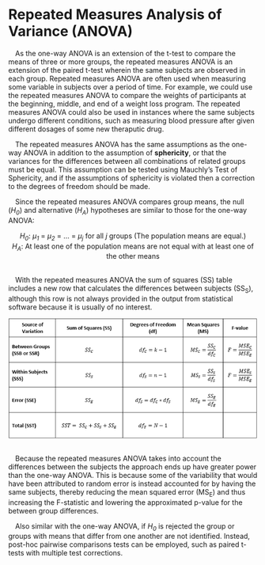 
# Repeated Measures Analysis of Variance (ANOVA)

 As the one-way ANOVA is an extension of the t-test to compare the means
of three or more groups, the repeated measures ANOVA is an extension of
the paired t-test wherein the same subjects are observed in each group.
Repeated measures ANOVA are often used when measuring some variable in
subjects over a period of time. For example, we could use the repeated
measures ANOVA to compare the weights of participants at the beginning,
middle, and end of a weight loss program. The repeated measures ANOVA
could also be used in instances where the same subjects undergo
different conditions, such as measuring blood pressure after given
different dosages of some new theraputic drug.

 The repeated measures ANOVA has the same assumptions as the one-way
ANOVA in addition to the assumption of **sphericity**, or that the
variances for the differences between all combinations of related groups
must be equal. This assumption can be tested using Mauchly’s Test of
Sphericity, and if the assumptions of sphericity is violated then a
correction to the degrees of freedom should be made.

 Since the repeated measures ANOVA compares group means, the null
(<i>H<sub>0</sub></i>) and alternative (<i>H<sub>A</sub></i>) hypotheses
are similar to those for the one-way ANOVA:

<center>
<i>H<sub>0</sub></i>: <i>μ<sub>1</sub></i> = <i>μ<sub>2</sub></i> = … =
<i>μ<sub>j</sub></i> for all <i>j</i> groups (The population means are
equal.)
</center>
<center>
<i>H<sub>A</sub></i>: At least one of the population means are not equal
with at least one of the other means
</center>

<br>

 With the repeated measures ANOVA the sum of squares (SS) table includes
a new row that calculates the differences between subjects
(SS<sub>S</sub>), although this row is not always provided in the output
from statistical software because it is usually of no interest.

<center>
<img src="img/repeated-measures-ANOVA/SS-table.PNG" style="display: block; margin: auto;" />
</center>

<br>

 Because the repeated measures ANOVA takes into account the differences
between the subjects the approach ends up have greater power than the
one-way ANOVA. This is because some of the variability that would have
been attributed to random error is instead accounted for by having the
same subjects, thereby reducing the mean squared error (MS<sub>E</sub>)
and thus increasing the F-statistic and lowering the approximated
p-value for the between group differences.

 Also similar with the one-way ANOVA, if <i>H<sub>0</sub></i> is
rejected the group or groups with means that differ from one another are
not identified. Instead, post-hoc pairwise comparisons tests can be
employed, such as paired t-tests with multiple test corrections.
